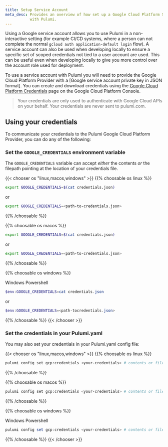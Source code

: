 ```yaml
---
title: Setup Service Account
meta_desc: Provides an overview of how set up a Google Cloud Platform Service Account
           with Pulumi.
---
```


[Google Cloud Platform Credentials]: https://console.cloud.google.com/apis/credentials
[Google service account private key]: https://cloud.google.com/iam/docs/creating-managing-service-account-keys

Using a Google service account allows you to use Pulumi in a non-interactive setting (for example CI/CD systems, where a person can not complete the normal `gcloud auth application-default login` flow). A service account can also be used when developing locally to ensure a specific set of scoped credentials not tied to a user account are used. This can be useful even when developing locally to give you more control over the account role used for deployment.

To use a service account with Pulumi you will need to provide the Google Cloud Platform Provider with a [Google service account private key in JSON format].
You can create and download credentials using the [Google Cloud Platform Credentials] page on the Google Cloud Platform Console.

> Your credentials are only used to authenticate with Google Cloud APIs on your behalf. Your credentials are never sent to pulumi.com.

## Using your credentials

To communicate your credentials to the Pulumi Google Cloud Platform Provider,
you can do any of the following:

### Set the `GOOGLE_CREDENTIALS` environment variable

The `GOOGLE_CREDENTIALS` variable can accept _either_ the contents _or_ the filepath pointing at the location of your credentials file.

{{< chooser os "linux,macos,windows" >}}
{{% choosable os linux %}}

```bash
export GOOGLE_CREDENTIALS=$(cat credentials.json)
```

or

```bash
export GOOGLE_CREDENTIALS=<path-to-credentials.json>
```

{{% /choosable %}}

{{% choosable os macos %}}

```bash
export GOOGLE_CREDENTIALS=$(cat credentials.json)
```

or

```bash
export GOOGLE_CREDENTIALS=<path-to-credentials.json>
```

{{% /choosable %}}

{{% choosable os windows %}}

Windows Powershell

```powershell
$env:GOOGLE_CREDENTIALS=cat credentials.json
```

or

```powershell
$env:GOOGLE_CREDENTIALS=<path-tocredentials.json>
```

{{% /choosable %}}
{{< /chooser >}}

### Set the credentials in your Pulumi.yaml

You may also set your credentials in your Pulumi.yaml config file:

{{< chooser os "linux,macos,windows" >}}
{{% choosable os linux %}}

```bash
pulumi config set gcp:credentials <your-credentials> # contents or filepath
```

{{% /choosable %}}

{{% choosable os macos %}}

```bash
pulumi config set gcp:credentials <your-credentials> # contents or filepath
```

{{% /choosable %}}

{{% choosable os windows %}}

Windows Powershell

```powershell
pulumi config set gcp:credentials <your-credentials> # contents or filepath
```

{{% /choosable %}}
{{< /chooser >}}
